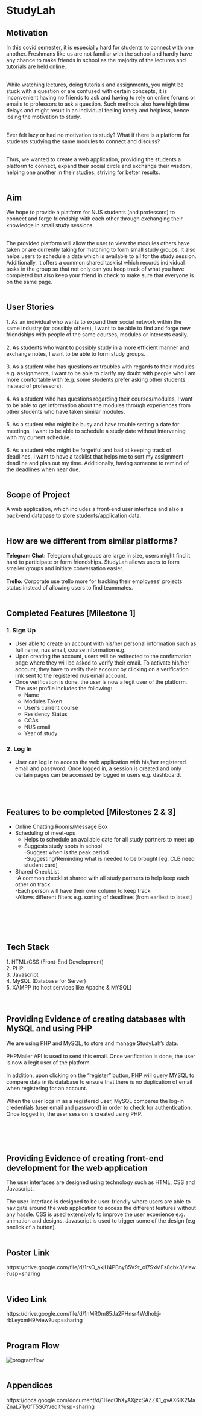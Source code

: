 <h1>StudyLah</h1>

<h2>Motivation</h2>
In this covid semester, it is especially hard for students to connect with one another. Freshmans like us are not familiar with the school and hardly have any chance to make friends in school as the majority of the lectures and tutorials are held online. <br><br>

While watching lectures, doing tutorials and assignments, you might be stuck with a question or are confused with certain concepts, it is inconvenient having no friends to ask and having to rely on online forums or emails to professors to ask a question. Such methods also have high time delays and might result in an individual feeling lonely and helpless, hence losing the motivation to study. <br><br>

Ever felt lazy or had no motivation to study? What if there is a platform for students studying the same modules to connect and discuss?<br><br>

Thus, we wanted to create a web application, providing the students a platform to connect, expand their social circle and exchange their wisdom, helping one another in their studies, striving for better results. 
<br><br>
<h2>Aim</h2>
We hope to provide a platform for NUS students (and professors) to connect and forge friendship with each other through exchanging their knowledge in small study sessions. <br><br>

The provided platform will allow the user to view the modules others have taken or are currently taking for matching to form small study groups. It also helps users to schedule a date which is available to all for the study session. Additionally, it offers a common shared tasklist which records individual tasks in the group so that not only can you keep track of what you have completed but also keep your friend in check to make sure that everyone is on the same page.
<br><br>
<h2>User Stories</h2>
1. As an individual who wants to expand their social network within the same industry (or possibly others), I want to be able to find and forge new friendships with people of the same courses, modules or interests easily.<br><br>
2. As students who want to possibly study in a more efficient manner and exchange notes, I want to be able to form study groups.<br><br>
3. As a student who has questions or troubles with regards to their modules e.g. assignments, I want to be able to clarify my doubt with people who I am more comfortable with (e.g. some students prefer asking other students instead of professors).<br><br>
4. As a student who has questions regarding their courses/modules, I want to be able to get information about the modules through experiences from other students who have taken similar modules.<br><br>
5. As a student who might be busy and have trouble setting a date for meetings, I want to be able to schedule a study date without intervening with my current schedule. <br><br>
6. As a student who might be forgetful and bad at keeping track of deadlines, I want to have a tasklist that helps me to sort my assignment deadline and plan out my time. Additionally, having someone to remind of the deadlines when near due.  
<br><br>
<h2>Scope of Project</h2>
A web application, which includes a front-end user interface and also a back-end database to store students/application data.
<br><br>
<h2>How are we different from similar platforms?</h2>
<b>Telegram Chat:</b> Telegram chat groups are large in size, users might find it hard to participate or form friendships. StudyLah allows users to form smaller groups and initiate conversation easier.<br><br>
<b>Trello:</b> Corporate use trello more for tracking their employees’ projects status instead of allowing users to find teammates.
<br><br>
<h2>Completed Features [Milestone 1]</h2>
<h3>1. Sign Up</h3> 
<ul>
  <li>User able to create an account with his/her personal information such as full name, nus email, course information e.g.</li>
  <li>Upon creating the account, users will be redirected to the confirmation page where they will be asked to verify their email. To activate his/her account, they have to verify their account by clicking on a verification link sent to the registered nus email account. </li>
  <li>Once verification is done, the user is now a legit user of the platform. The user profile includes the following:
<ul>
  <li>Name</li>
  <li>Modules Taken</li>
  <li>User’s current course</li>
  <li>Residency Status</li>
  <li>CCAs</li>
  <li>NUS email</li>
  <li>Year of study</li>
</ul>
  </li>
</ul>
<h3>2. Log In </h3>
<ul><li>User can log in to access the web application with his/her registered email and password. Once logged in, a session is created and only certain pages can be accessed by logged in users e.g. dashboard. </li></ul>
<br><br>
<h2>Features to be completed [Milestones 2 & 3]</h2>
<ul>
  <li>Online Chatting Rooms/Message Box</li> 
<li>Scheduling of meet-ups
  <ul>
    <li>Helps to schedule an available date for all study partners to meet up </li>
<li>Suggests study spots in school <br>
-Suggest when is the peak period<br>
  -Suggesting/Reminding what is needed to be brought [eg. CLB need student card] </li></ul></li>
  <li>Shared CheckList</li>
-A common checklist shared with all study partners to help keep each other on track<br>
-Each person will have their own column to keep track<br>
-Allows different filters e.g. sorting of deadlines [from earliest to latest]
</ul>
<br><br><br><br>
<h2>Tech Stack</h2> 
1. HTML/CSS (Front-End Development) <br>
2. PHP<br>
3. Javascript<br> 
4. MySQL (Database for Server)<br>
5. XAMPP (to host services like Apache & MYSQL)<br>
<br><br>
<h2>Providing Evidence of creating databases with MySQL and using PHP</h2>
We are using PHP and MySQL, to store and manage StudyLah’s data. <br><br<
When the user registers for a new account, a verification email containing the user’s unique verification token is sent to their registered email and a new sign up ID is created in the database. <br><br>
PHPMailer API is used to send this email. Once verification is done, the user is now a legit user of the platform.<br><br>
In addition, upon clicking on the “register” button, PHP will query MYSQL to compare data in its database to ensure that there is no duplication of email when registering for an account.<br><br>
When the user logs in as a registered user, MySQL compares the log-in credentials (user email and password) in order to check for authentication. Once logged in, the user session is created using PHP.<br>
<br><br><br><br>
<h2>Providing Evidence of creating front-end development for the web application</h2>
The user interfaces are designed using technology such as HTML, CSS and Javascript. <br><br>
The user-interface is designed to be user-friendly where users are able to navigate around the web application to access the different features without any hassle. CSS is used extensively to improve the user experience e.g. animation and designs. Javascript is used to trigger some of the design (e.g onclick of a button). 
<br><br>
<h2>Poster Link</h2>
https://drive.google.com/file/d/1rsO_akjU4PBny85V9t_oI7SxMFs8cbk3/view?usp=sharing 
<br><br>
<h2>Video Link </h2>
https://drive.google.com/file/d/1nMR0m85Ja2PHnsr4Wdhobj-rbLeyxmH9/view?usp=sharing 
<br><br>
<h2>Program Flow</h2>
<img src="img/programflow.PNG" alt="programflow">
<br><br>

<h2>Appendices</h2> 
https://docs.google.com/document/d/1HedOhXyAXjzxSAZZX1_gvAX6lX2MaZnaL71y0fT5SGY/edit?usp=sharing
